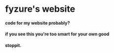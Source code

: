 # fyzure's website
#### code for my website  probably?
#### if you see this you're too smart for your own good
#### stoppit.
